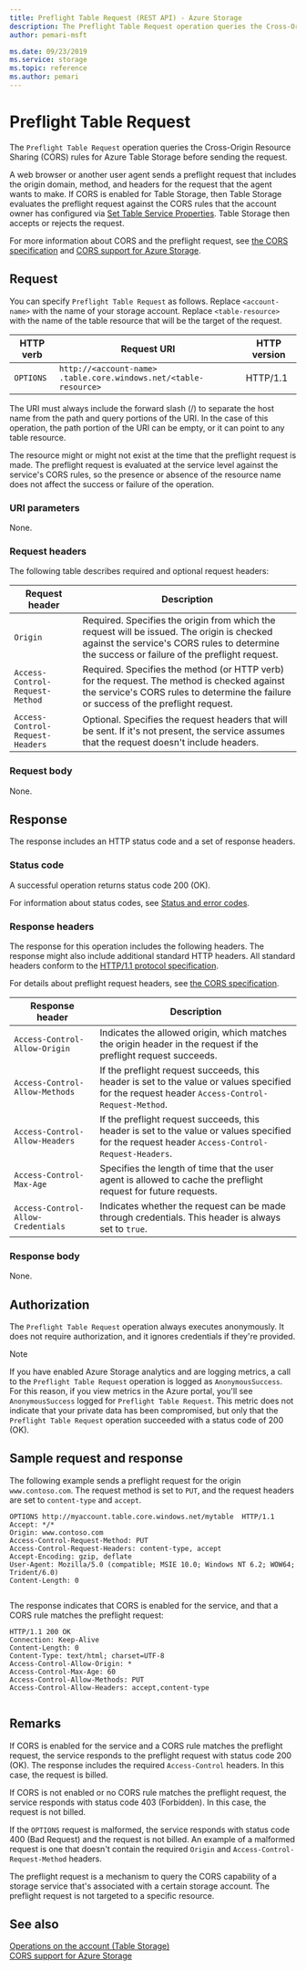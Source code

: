 ```yaml
---
title: Preflight Table Request (REST API) - Azure Storage
description: The Preflight Table Request operation queries the Cross-Origin Resource Sharing (CORS) rules for Table Storage before sending the request.
author: pemari-msft

ms.date: 09/23/2019
ms.service: storage
ms.topic: reference
ms.author: pemari
---
```


# Preflight Table Request

The `Preflight Table Request` operation queries the Cross-Origin Resource Sharing (CORS) rules for Azure Table Storage before sending the request. 

A web browser or another user agent sends a preflight request that includes the origin domain, method, and headers for the request that the agent wants to make. If CORS is enabled for Table Storage, then Table Storage evaluates the preflight request against the CORS rules that the account owner has configured via [Set Table Service Properties](Set-Table-Service-Properties.md). Table Storage then accepts or rejects the request.  
  
For more information about CORS and the preflight request, see [the CORS specification](https://www.w3.org/TR/cors/) and [CORS support for Azure Storage](Cross-Origin-Resource-Sharing--CORS--Support-for-the-Azure-Storage-Services.md).  
  
## Request  
You can specify `Preflight Table Request` as follows. Replace `<account-name>` with the name of your storage account. Replace `<table-resource>` with the name of the table resource that will be the target of the request.  
  
|HTTP verb|Request URI|HTTP version|  
|---------------|-----------------|------------------|  
|`OPTIONS`|`http://<account-name> .table.core.windows.net/<table-resource>`|HTTP/1.1|  
  
The URI must always include the forward slash (/) to separate the host name from the path and query portions of the URI. In the case of this operation, the path portion of the URI can be empty, or it can point to any table resource. 

The resource might or might not exist at the time that the preflight request is made. The preflight request is evaluated at the service level against the service's CORS rules, so the presence or absence of the resource name does not affect the success or failure of the operation.  
  
### URI parameters  
None.  
  
### Request headers  
The following table describes required and optional request headers:  
  
|Request header|Description|  
|--------------------|-----------------|  
|`Origin`|Required. Specifies the origin from which the request will be issued. The origin is checked against the service's CORS rules to determine the success or failure of the preflight request.|  
|`Access-Control-Request-Method`|Required. Specifies the method (or HTTP verb) for the request. The method is checked against the service's CORS rules to determine the failure or success of the preflight request.|  
|`Access-Control-Request-Headers`|Optional. Specifies the request headers that will be sent. If it's not present, the service assumes that the request doesn't include headers.|  
  
### Request body  
None.  
  
## Response  
The response includes an HTTP status code and a set of response headers.  
  
### Status code  
A successful operation returns status code 200 (OK).  
  
For information about status codes, see [Status and error codes](Status-and-Error-Codes2.md).  
  
### Response headers  
The response for this operation includes the following headers. The response might also include additional standard HTTP headers. All standard headers conform to the [HTTP/1.1 protocol specification](https://go.microsoft.com/fwlink/?linkid=150478).  
  
For details about preflight request headers, see [the CORS specification](https://www.w3.org/TR/cors/).  
  
|Response header|Description|  
|---------------------|-----------------|  
|`Access-Control-Allow-Origin`|Indicates the allowed origin, which matches the origin header in the request if the preflight request succeeds.|  
|`Access-Control-Allow-Methods`|If the preflight request succeeds, this header is set to the value or values specified for the request header `Access-Control-Request-Method`.|  
|`Access-Control-Allow-Headers`|If the preflight request succeeds, this header is set to the value or values specified for the request header `Access-Control-Request-Headers`.|  
|`Access-Control-Max-Age`|Specifies the length of time that the user agent is allowed to cache the preflight request for future requests.|  
|`Access-Control-Allow-Credentials`|Indicates whether the request can be made through credentials. This header is always set to `true`.|  
  
### Response body  
None.  
  
## Authorization  
The `Preflight Table Request` operation always executes anonymously. It does not require authorization, and it ignores credentials if they're provided.  

> [!NOTE]
> If you have enabled Azure Storage analytics and are logging metrics, a call to the `Preflight Table Request` operation is logged as `AnonymousSuccess`. For this reason, if you view metrics in the Azure portal, you'll see `AnonymousSuccess` logged for `Preflight Table Request`. This metric does not indicate that your private data has been compromised, but only that the `Preflight Table Request` operation succeeded with a status code of 200 (OK).  
    
## Sample request and response  
The following example sends a preflight request for the origin `www.contoso.com`. The request method is set to `PUT`, and the request headers are set to `content-type` and `accept`.  
  
```  
OPTIONS http://myaccount.table.core.windows.net/mytable  HTTP/1.1  
Accept: */*  
Origin: www.contoso.com  
Access-Control-Request-Method: PUT  
Access-Control-Request-Headers: content-type, accept  
Accept-Encoding: gzip, deflate  
User-Agent: Mozilla/5.0 (compatible; MSIE 10.0; Windows NT 6.2; WOW64; Trident/6.0)  
Content-Length: 0  
  
```  
  
The response indicates that CORS is enabled for the service, and that a CORS rule matches the preflight request:  
  
```  
HTTP/1.1 200 OK  
Connection: Keep-Alive  
Content-Length: 0  
Content-Type: text/html; charset=UTF-8  
Access-Control-Allow-Origin: *  
Access-Control-Max-Age: 60  
Access-Control-Allow-Methods: PUT  
Access-Control-Allow-Headers: accept,content-type  
  
```  
  
## Remarks  
If CORS is enabled for the service and a CORS rule matches the preflight request, the service responds to the preflight request with status code 200 (OK). The response includes the required `Access-Control` headers. In this case, the request is billed.  
  
If CORS is not enabled or no CORS rule matches the preflight request, the service responds with status code 403 (Forbidden). In this case, the request is not billed.  
  
If the `OPTIONS` request is malformed, the service responds with status code 400 (Bad Request) and the request is not billed. An example of a malformed request is one that doesn't contain the required `Origin` and `Access-Control-Request-Method` headers.  
  
The preflight request is a mechanism to query the CORS capability of a storage service that's associated with a certain storage account. The preflight request is not targeted to a specific resource.  
  
## See also  
[Operations on the account (Table Storage)](Operations-on-the-Account--Table-Service-.md)   
[CORS support for Azure Storage](Cross-Origin-Resource-Sharing--CORS--Support-for-the-Azure-Storage-Services.md)
